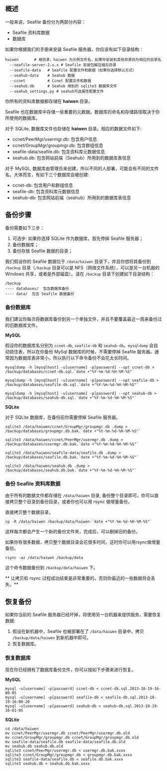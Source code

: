 ## 概述

一般来说，Seafile 备份分为两部分内容：

* Seafile 资料库数据
* 数据库

如果你根据我们的手册来安装 Seafile 服务器，你应该有如下目录结构：

    haiwen       # 根目录，haiwen 为示例文件名，如果你安装到其他目录则为相应的目录名
      --seafile-server-2.x.x # Seafile 安装包解压缩后目录
      --seafile-data   # Seafile 配置文件和数据（如果你选择默认方式）
      --seahub-data    # Seahub 数据
      --ccnet          # Ccnet 配置文件和数据
      --seahub.db      # Seahub 用到的 sqlite3 数据库文件
      --seahub_settings.py # seahub可选属性配置文件

你所有的资料库数据都存储在 **haiwen** 目录。

Seafile 也在数据库中存储一些重要的元数据。数据库的命名和存储路径取决于你所使用的数据库。

对于 SQLite, 数据库文件也存储在 **haiwen** 目录。相应的数据文件如下:

* ccnet/PeerMgr/usermgr.db: 包含用户信息
* ccnet/GroupMgr/groupmgr.db: 包含群组信息
* seafile-data/seafile.db: 包含资料库元数据信息
* seahub.db: 包含网站前端（Seahub）所用到的数据库表信息

对于 MySQL, 数据库由管理员来创建，所以不同的人部署，可能会有不同的文件名。大体而言，有如下三个数据库会被创建:

* ccnet-db: 包含用户和群组信息
* seafile-db: 包含资料库元数据信息
* seahub-db: 包含网站前端（seahub）所用到的数据库表信息

## 备份步骤 ##

备份需要如下三步：

1. 可选步: 如果你选择 SQLite 作为数据库，首先停掉 Seafile 服务器；
2. 备份数据库；
3. 备份存放 Seafile 数据的目录；

我们假设你的 Seafile 数据位于 `/data/haiwen` 目录下，并且你想将其备份到 `/backup` 目录（`/backup` 目录可以是 NFS（网络文件系统），可以是另一台机器的 Windows 共享，或者是外部磁盘）。请在 `/backup` 目录下创建如下目录结构：

    /backup
    ---- databases/  包含数据库备份
    ---- data/  包含 Seafile 数据备份

### 备份数据库 ###

我们建议你每次将数据库备份到另一个单独文件，并且不要覆盖最近一周来备份过的旧数据库文件。

**MySQL**

假设你的数据库名分别为 `ccnet-db`, `seafile-db` 和 `seahub-db`。`mysqldump` 会自动锁住表，所以在你备份 MySql 数据库的时候，不需要停掉 Seafile 服务器。通常因为数据库表非常小，所以执行以下命令备份不会花太长时间。

    mysqldump -h [mysqlhost] -u[username] -p[password] --opt ccnet-db > /backup/databases/ccnet-db.sql.`date +"%Y-%m-%d-%H-%M-%S"`

    mysqldump -h [mysqlhost] -u[username] -p[password] --opt seafile-db > /backup/databases/seafile-db.sql.`date +"%Y-%m-%d-%H-%M-%S"`

    mysqldump -h [mysqlhost] -u[username] -p[password] --opt seahub-db > /backup/databases/seahub-db.sql.`date +"%Y-%m-%d-%H-%M-%S"`

**SQLite**

对于 SQLite 数据库，在备份前你需要停掉 Seafile 服务器。

    sqlite3 /data/haiwen/ccnet/GroupMgr/groupmgr.db .dump > /backup/databases/groupmgr.db.bak.`date +"%Y-%m-%d-%H-%M-%S"`

    sqlite3 /data/haiwen/ccnet/PeerMgr/usermgr.db .dump > /backup/databases/usermgr.db.bak.`date +"%Y-%m-%d-%H-%M-%S"`

    sqlite3 /data/haiwen/seafile-data/seafile.db .dump > /backup/databases/seafile.db.bak.`date +"%Y-%m-%d-%H-%M-%S"`

    sqlite3 /data/haiwen/seahub.db .dump > /backup/databases/seahub.db.bak.`date +"%Y-%m-%d-%H-%M-%S"`

### 备份 Seafile 资料库数据 ###

由于所有的数据文件都存储在 `/data/haiwen` 目录, 备份整个目录即可。你可以直接拷贝整个目录到备份目录，或者你也可以用 rsync 做增量备份。

直接拷贝整个数据目录，

    cp -R /data/haiwen /backup/data/haiwen-`date +"%Y-%m-%d-%H-%M-%S"`

这样每次都会产生一个新的备份文件夹，完成后，可以删掉旧的备份。

如果你有很多数据，拷贝整个数据目录会花很多时间，这时你可以用rsync做增量备份。

    rsync -az /data/haiwen /backup/data

这个命令数据备份到 `/backup/data/haiwen` 下。

** 让拷贝和 rsync 过程成功结束是非常重要的，否则你最近的一些数据将会丢失。**

## 恢复备份 ##

如果你当前的 Seafile 服务器已经坏掉，将使用另一台机器来提供服务，需要恢复数据:

1. 假设在新机器中，Seafile 也被部署在了 `/data/haiwen` 目录中，拷贝 `/backup/data/haiwen` 到新机器中即可。
2. 恢复数据库。

### 恢复数据库

现在你已经拥有了数据库备份文件，你可以按如下步骤来进行恢复。

**MySQL**

    mysql -u[username] -p[password] ccnet-db < ccnet-db.sql.2013-10-19-16-00-05
    mysql -u[username] -p[password] seafile-db < seafile-db.sql.2013-10-19-16-00-20
    mysql -u[username] -p[password] seahub-db < seahub-db.sql.2013-10-19-16-01-05

**SQLite**

    cd /data/haiwen
    mv ccnet/PeerMgr/usermgr.db ccnet/PeerMgr/usermgr.db.old
    mv ccnet/GroupMgr/groupmgr.db ccnet/GroupMgr/groupmgr.db.old
    mv seafile-data/seafile.db seafile-data/seafile.db.old
    mv seahub.db seahub.db.old
    sqlite3 ccnet/PeerMgr/usermgr.db < usermgr.db.bak.xxxx
    sqlite3 ccnet/GroupMgr/groupmgr.db < groupmgr.db.bak.xxxx
    sqlite3 seafile-data/seafile.db < seafile.db.bak.xxxx
    sqlite3 seahub.db < seahub.db.bak.xxxx
